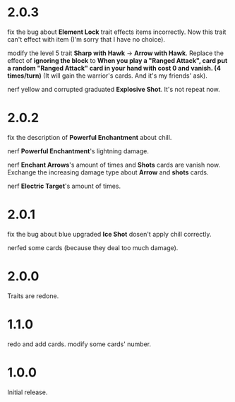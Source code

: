 # 2.0.3

fix the bug about **Element Lock** trait effects items incorrectly. Now this trait can't effect with item (I'm sorry that I have no choice).

modify the level 5 trait **Sharp with Hawk** -> **Arrow with Hawk**. Replace the effect of **ignoring the block** to **When you play a \"Ranged Attack\", card put a random \"Ranged Attack\" card in your hand with cost 0 and vanish. (4 times/turn)** (It will gain the warrior's cards. And it's my friends' ask).

nerf yellow and corrupted graduated **Explosive Shot**. It's not repeat now.

# 2.0.2

fix the description of **Powerful Enchantment** about chill.

nerf **Powerful Enchantment**'s lightning damage.

nerf **Enchant Arrows**'s amount of times and **Shots** cards are vanish now. Exchange the increasing damage type about **Arrow** and **shots** cards.

nerf **Electric Target**'s amount of times.

# 2.0.1

fix the bug about blue upgraded **Ice Shot** dosen't apply chill correctly.

nerfed some cards (because they deal too much damage).

# 2.0.0

Traits are redone.

# 1.1.0

redo and add cards. modify some cards' number.

# 1.0.0

Initial release.